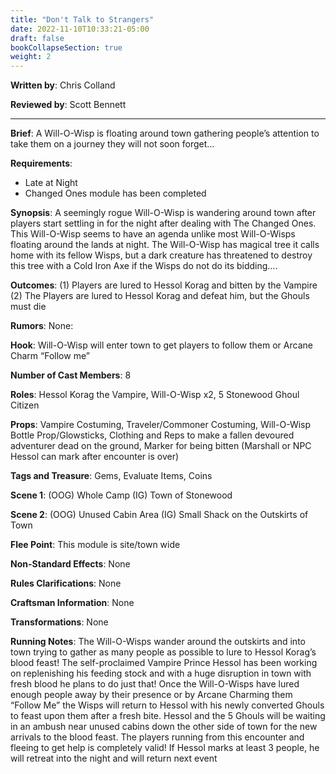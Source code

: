 ```yaml
---
title: "Don't Talk to Strangers"
date: 2022-11-10T10:33:21-05:00
draft: false
bookCollapseSection: true
weight: 2
---
```


**Written by**: Chris Colland

**Reviewed by**: Scott Bennett

---

**Brief**:  A Will-O-Wisp is floating around town gathering people’s attention to take them on a journey they will not soon forget…

**Requirements**: 
- Late at Night
- Changed Ones module has been completed

**Synopsis**: A seemingly rogue Will-O-Wisp is wandering around town after players start settling in for the night after dealing with The Changed Ones. This Will-O-Wisp seems to have an agenda unlike most Will-O-Wisps floating around the lands at night. The Will-O-Wisp has magical tree it calls home with its fellow Wisps, but a dark creature has threatened to destroy this tree with a Cold Iron Axe if the Wisps do not do its bidding….

**Outcomes**: 
(1) Players are lured to Hessol Korag and bitten by the Vampire
(2) The Players are lured to Hessol Korag and defeat him, but the Ghouls must die

**Rumors**: None:

**Hook**: Will-O-Wisp will enter town to get players to follow them or Arcane Charm “Follow me” 

**Number of Cast Members**: 8

**Roles**: Hessol Korag the Vampire, Will-O-Wisp x2, 5 Stonewood Ghoul Citizen

**Props**: Vampire Costuming, Traveler/Commoner Costuming, Will-O-Wisp Bottle Prop/Glowsticks, Clothing and Reps to make a fallen devoured adventurer dead on the ground, Marker for being bitten (Marshall or NPC Hessol can mark after encounter is over)

**Tags and Treasure**: Gems, Evaluate Items, Coins

**Scene 1**: (OOG) Whole Camp (IG) Town of Stonewood

**Scene 2**: (OOG) Unused Cabin Area (IG) Small Shack on the Outskirts of Town

**Flee Point**: This module is site/town wide

**Non-Standard Effects**: None

**Rules Clarifications**: None

**Craftsman Information**: None

**Transformations**: None

**Running Notes**: The Will-O-Wisps wander around the outskirts and into town trying to gather as many people as possible to lure to Hessol Korag’s blood feast! The self-proclaimed Vampire Prince Hessol has been working on replenishing his feeding stock and with a huge disruption in town with fresh blood he plans to do just that! 
Once the Will-O-Wisps have lured enough people away by their presence or by Arcane Charming them “Follow Me” the Wisps will return to Hessol with his newly converted Ghouls to feast upon them after a fresh bite. Hessol and the 5 Ghouls will be waiting in an ambush near unused cabins down the other side of town for the new arrivals to the blood feast. The players running from this encounter and fleeing to get help is completely valid! If Hessol marks at least 3 people, he will retreat into the night and will return next event
